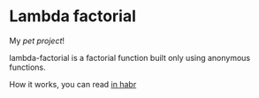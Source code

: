 # Lambda factorial

My _pet project_!

lambda-factorial is a factorial function built only using anonymous functions.

How it works, you can read [in habr](https://habrahabr.ru/post/248331/)